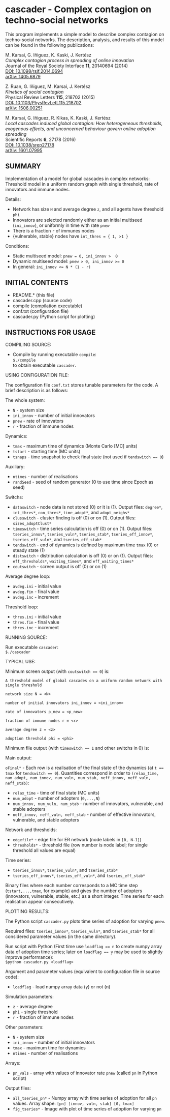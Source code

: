 # cascader - Complex contagion on techno-social networks

This program implements a simple model to describe complex contagion on techno-social networks. The description, analysis, and results of this model can be found in the following publications:

M. Karsai, G. Iñiguez, K. Kaski, J. Kertész  
*Complex contagion process in spreading of online innovation*  
Journal of the Royal Society Interface **11**, 20140694 (2014)  
[DOI: 10.1098/rsif.2014.0694](http://dx.doi.org/10.1098/rsif.2014.0694)  
[arXiv: 1405.6879](https://arxiv.org/abs/1405.6879)

Z. Ruan, G. Iñiguez, M. Karsai, J. Kertész  
*Kinetics of social contagion*  
Physical Review Letters **115**, 218702 (2015)  
[DOI: 10.1103/PhysRevLett.115.218702](http://dx.doi.org/10.1103/PhysRevLett.115.218702)  
[arXiv: 1506.00251](https://arxiv.org/abs/1506.00251)

M. Karsai, G. Iñiguez, R. Kikas, K. Kaski, J. Kertész  
*Local cascades induced global contagion: How heterogeneous thresholds, exogenous effects, and unconcerned behaviour govern online adoption spreading*  
Scientific Reports **6**, 27178 (2016)  
[DOI: 10.1038/srep27178](http://dx.doi.org/10.1038/srep27178)  
[arXiv: 1601.07995](https://arxiv.org/abs/1601.07995)

## SUMMARY

Implementation of a model for global cascades in complex networks: Threshold model in a uniform random graph with single threshold, rate of innovators and immune nodes.

Details:

- Network has size `N` and average degree `z`, and all agents have threshold `phi`
- Innovators are selected randomly either as an initial multiseed (`ini_innov`), or uniformly in time with rate `pnew`
- There is a fraction `r` of immunes nodes
- {vulnerable, stable} nodes have `int_thres = { 1, >1 }`

Conditions:

- Static multiseed model:  `pnew = 0, ini_innov >  0`
- Dynamic multiseed model: `pnew > 0, ini_innov >= 0`
- In general: `ini_innov <= N * (1 - r)`

## INITIAL CONTENTS

- README.* (this file)
- cascader.cpp (source code)
- compile (compilation executable)
- conf.txt (configuration file)
- cascader.py (Python script for plotting)

## INSTRUCTIONS FOR USAGE

COMPILING SOURCE:

- Compile by running executable `compile`:  
	`$./compile`  
  to obtain executable `cascader`.


USING CONFIGURATION FILE:

The configuration file `conf.txt` stores tunable parameters for the code. A brief description is as follows:

The whole system:

- `N` - system size
- `ini_innov` - number of initial innovators
- `pnew` - rate of innovators
- `r` - fraction of immune nodes

Dynamics:

- `tmax` - maximum time of dynamics (Monte Carlo [MC] units)
- `tstart` - starting time (MC units)
- `tsnaps` - time snapshot to check final state (not used if `tendswitch == 0`)

Auxiliary:

- `ntimes` - number of realisations
- `randSeed` - seed of random generator (0 to use time since Epoch as seed)

Switchs:

- `dataswitch` - node data is not stored (0) or it is (1). Output files: `degree*`, `int_thres*`, `con_thres*`, `time_adopt*`, and `adopt_neighs*`
- `clusswitch` - cluster finding is off (0) or on (1). Output files: `sizes_adoptClust*`
- `timeswitch` - time series calculation is off (0) or on (1). Output files: `tseries_innov*`, `tseries_vuln*`, `tseries_stab*`, `tseries_eff_innov*`, `tseries_eff_vuln*`, and `tseries_eff_stab*`
- `tendswitch` - end of dynamics is defined by maximum time `tmax` (0) or steady state (1)
- `distswitch` - distribution calculation is off (0) or on (1). Output files: `eff_thresholds*`, `waiting_times*`, and `eff_waiting_times*`
- `coutswitch` - screen output is off (0) or on (1)

Average degree loop:

- `avdeg.ini` - initial value
- `avdeg.fin` - final value
- `avdeg.inc` - increment

Threshold loop:

- `thres.ini` - initial value
- `thres.fin` - final value
- `thres.inc` - increment


RUNNING SOURCE:

Run executable `cascader`:  
	`$./cascader`


TYPICAL USE:

Minimum screen output (with `coutswitch == 0`) is:
```
A threshold model of global cascades on a uniform random network with single threshold

network size N = <N>

number of initial innovators ini_innov = <ini_innov>

rate of innovators p_new = <p_new>

fraction of immune nodes r = <r>

average degree z = <z>

adoption threshold phi = <phi>
```

Minimum file output (with `timeswitch == 1` and other switchs in 0) is:

Main output:

`oFinal*` - Each row is a realisation of the final state of the dynamics (at `t == tmax` for `tendswitch == 0`). Quantities correspond in order to `(relax_time, num_adopt, num_innov, num_vuln, num_stab, neff_innov, neff_vuln, neff_stab)`:

- `relax_time` - time of final state (MC units)
- `num_adopt` - number of adopters (`0,...,N`)
- `num_innov, num_vuln, num_stab` - number of innovators, vulnerable, and stable adopters
- `neff_innov, neff_vuln, neff_stab` - number of effective innovators, vulnerable, and stable adopters

Network and thresholds:

- `edgefile*` - edge file for ER network (node labels in `[0, N-1]`)
- `thresholds*` - threshold file (row number is node label; for single threshold all values are equal)

Time series:

- `tseries_innov*`, `tseries_vuln*`, and `tseries_stab*`
- `tseries_eff_innov*`, `tseries_eff_vuln*`, and `tseries_eff_stab*`

Binary files where each number corresponds to a MC time step (`tstart,...,tmax`, for example) and gives the number of adopters (innovators, vulnerable, stable, etc.) as a short integer. Time series for each realisation appear consecutively.


PLOTTING RESULTS:

The Python script `cascader.py` plots time series of adoption for varying `pnew`.

Required files: `tseries_innov*`, `tseries_vuln*`, and `tseries_stab*` for all considered parameter values (in the same directory).

Run script with Python (First time use `loadflag == n` to create numpy array data of adoption time series; later on `loadflag == y` may be used to slightly improve performance):  
  `$python cascader.py <loadflag>`

Argument and parameter values (equivalent to configuration file in source code):

- `loadflag` - load numpy array data (y) or not (n)

Simulation parameters:

- `z` - average degree
- `phi` - single threshold
- `r` - fraction of immune nodes

Other parameters:

- `N` - system size
- `ini_innov` - number of initial innovators
- `tmax` - maximum time for dynamics
- `ntimes` - number of realisations

Arrays:

- `pn_vals` - array with values of innovator rate `pnew` (called `pn` in Python script)

Output files:

- `all_tseries_pn*` - Numpy array with time series of adoption for all `pn` values. Array shape: `[pn] [innov, vuln, stab] [0, tmax]`
- `fig_tseries*` - Image with plot of time series of adoption for varying `pn`
